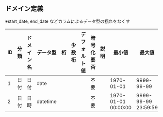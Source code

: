 ## ドメイン定義

※start_date, end_date などカラムによるデータ型の揺れをなくす

| ID  | 分類 | ドメイン名 | データ型 | 桁  | 少数桁 | デフォルト値 | 暗号化要否 | 説明 | 最小値              | 最大値              | 補足 |
| --- | ---- | ---------- | -------- | --- | ------ | ------------ | ---------- | ---- | ------------------- | ------------------- | ---- |
| 1   | 日付 | 日付       | date     |     |        |              | 不要       |      | 1970-01-01          | 9999-99-99          |      |
| 2   | 日付 | 日時       | datetime |     |        |              | 不要       |      | 1970-01-01 00:00:00 | 9999-99-99 23:59:59 |      |
